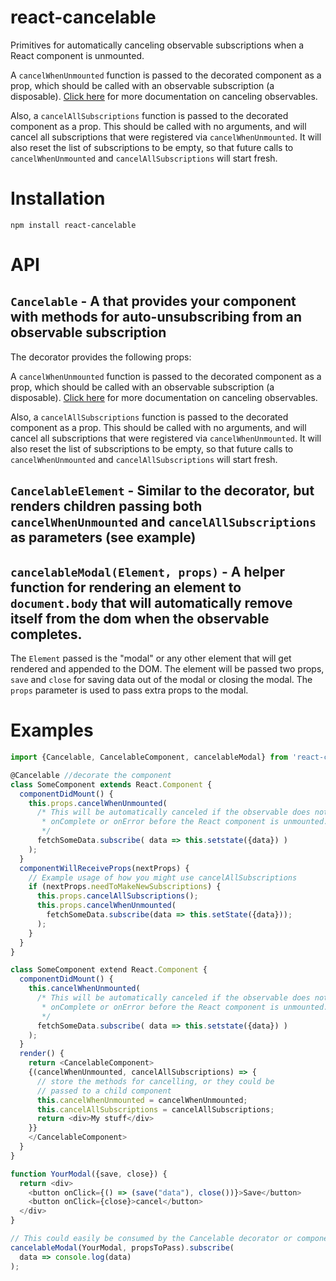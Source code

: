 # react-cancelable
Primitives for automatically canceling observable subscriptions when a React
component is unmounted.

A `cancelWhenUnmounted` function is passed to the decorated component as a prop,
which should be called with an observable subscription (a disposable). [Click here](https://github.com/Reactive-Extensions/RxJS/issues/817#issuecomment-122729155)
for more documentation on canceling observables.

Also, a `cancelAllSubscriptions` function is passed to the decorated component as a prop. This should be called with
no arguments, and will cancel all subscriptions that were registered via `cancelWhenUnmounted`. It will also reset the list of
subscriptions to be empty, so that future calls to `cancelWhenUnmounted` and `cancelAllSubscriptions` will start fresh.

# Installation
`npm install react-cancelable`


# API
## `Cancelable` - A that provides your component with methods for auto-unsubscribing from an observable subscription
The decorator provides the following props:

A `cancelWhenUnmounted` function is passed to the decorated component as a prop,
which should be called with an observable subscription (a disposable). [Click here](https://github.com/Reactive-Extensions/RxJS/issues/817#issuecomment-122729155)
for more documentation on canceling observables.

Also, a `cancelAllSubscriptions` function is passed to the decorated component as a prop. This should be called with
no arguments, and will cancel all subscriptions that were registered via `cancelWhenUnmounted`. It will also reset the list of
subscriptions to be empty, so that future calls to `cancelWhenUnmounted` and `cancelAllSubscriptions` will start fresh.

## `CancelableElement` - Similar to the decorator, but renders children passing both `cancelWhenUnmounted` and `cancelAllSubscriptions` as parameters (see example)

## `cancelableModal(Element, props)` - A helper function for rendering an element to `document.body` that will automatically remove itself from the dom when the observable completes.
The `Element` passed is the "modal" or any other element that will get rendered and appended to the DOM. The element will be passed two props, `save` and `close` for saving data out of the modal or closing the modal.
The `props` parameter is used to pass extra props to the modal.

# Examples
```js
import {Cancelable, CancelableComponent, cancelableModal} from 'react-cancelable';

@Cancelable //decorate the component
class SomeComponent extends React.Component {
  componentDidMount() {
    this.props.cancelWhenUnmounted(
      /* This will be automatically canceled if the observable does not
       * onComplete or onError before the React component is unmounted.
       */
      fetchSomeData.subscribe( data => this.setstate({data}) )
    );
  }
  componentWillReceiveProps(nextProps) {
    // Example usage of how you might use cancelAllSubscriptions
    if (nextProps.needToMakeNewSubscriptions) {
      this.props.cancelAllSubscriptions();
      this.props.cancelWhenUnmounted(
        fetchSomeData.subscribe(data => this.setState({data}));
      );
    }
  }
}

class SomeComponent extend React.Component {
  componentDidMount() {
    this.cancelWhenUnmounted(
      /* This will be automatically canceled if the observable does not
       * onComplete or onError before the React component is unmounted.
       */
      fetchSomeData.subscribe( data => this.setstate({data}) )
    );
  }
  render() {
    return <CancelableComponent>
    {(cancelWhenUnmounted, cancelAllSubscriptions) => {
      // store the methods for cancelling, or they could be
      // passed to a child component
      this.cancelWhenUnmounted = cancelWhenUnmounted;
      this.cancelAllSubscriptions = cancelAllSubscriptions;
      return <div>My stuff</div>
    }}
    </CancelableComponent>
  }
}

function YourModal({save, close}) {
  return <div>
    <button onClick={() => (save("data"), close())}>Save</button>
    <button onClick={close}>cancel</button>
  </div>
}

// This could easily be consumed by the Cancelable decorator or component
cancelableModal(YourModal, propsToPass).subscribe(
  data => console.log(data)
);
```
